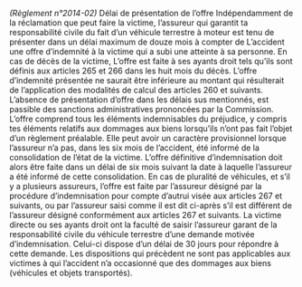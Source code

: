 _(Règlement n°2014-02)_ Délai de présentation de l’offre
Indépendamment de la réclamation que peut faire la victime, l’assureur qui garantit ta responsabilité civile du fait d’un véhicule terrestre à moteur est tenu de présenter dans un délai maximum de douze mois à compter de L’accident une offre d’indemnité à la victime qui a subi une atteinte à sa personne. En cas de décès de la victime, L’offre est faite à ses ayants droit tels qu’ils sont définis aux articles 265 et 266 dans les huit mois du décès.
L’offre d’indemnité présentée ne saurait être inférieure au montant qui résulterait de l’application des modalités de calcul des articles 260 et suivants.
L’absence de présentation d’offre dans les délais sus mentionnés, est passible des sanctions administratives prononcées par la Commission.
L’offre comprend tous les éléments indemnisables du préjudice, y compris tes éléments relatifs aux dommages aux biens lorsqu’ils n’ont pas fait l’objet d’un règlement préalable.
Elle peut avoir un caractère provisionnel lorsque l’assureur n’a pas, dans les six mois de l’accident, été informé de la consolidation de l’état de la victime. L’offre définitive d’indemnisation doit alors être faite dans un délai de six mois suivant la date à laquelle l’assureur a été informé de cette consolidation.
En cas de pluralité de véhicules, et s’il y a plusieurs assureurs, l’offre est faite par l’assureur désigné par la procédure d’indemnisation pour compte d’autrui visée aux articles 267 et suivants, ou par l’assureur saisi comme il est dit ci-après s’il est différent de l’assureur désigné conformément aux articles 267 et suivants.
La victime directe ou ses ayants droit ont la faculté de saisir l’assureur garant de la responsabilité civile du véhicule terrestre d’une demande motivée d’indemnisation.
Celui-ci dispose d’un délai de 30 jours pour répondre à cette demande.
Les dispositions qui précèdent ne sont pas applicables aux victimes à qui l’accident n’a occasionné que des dommages aux biens (véhicules et objets transportés).